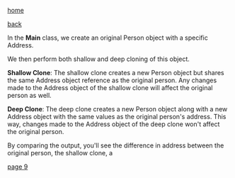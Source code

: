 [home](./page01.md)

[back](./page07.md)

In the **Main** class, we create an original Person object with a specific Address. 

We then perform both shallow and deep cloning of this object.

**Shallow Clone**: The shallow clone creates a new Person object but shares the same Address object reference as the original person. 
Any changes made to the Address object of the shallow clone will affect the original person as well.

**Deep Clone**: The deep clone creates a new Person object along with a new Address object with the same values as the original person's address. 
This way, changes made to the Address object of the deep clone won't affect the original person.

By comparing the output, you'll see the difference in address between the original person, the shallow clone, a

[page 9](./page09.md)
